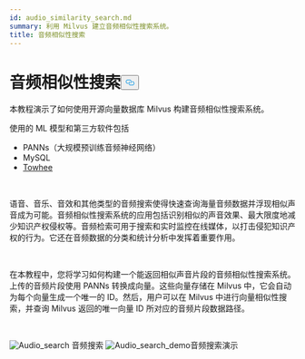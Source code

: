 ```yaml
---
id: audio_similarity_search.md
summary: 利用 Milvus 建立音频相似性搜索系统。
title: 音频相似性搜索
---
```

<h1 id="Audio-Similarity-Search" class="common-anchor-header">音频相似性搜索<button data-href="#Audio-Similarity-Search" class="anchor-icon" translate="no">
      <svg translate="no"
        aria-hidden="true"
        focusable="false"
        height="20"
        version="1.1"
        viewBox="0 0 16 16"
        width="16"
      >
        <path
          fill="#0092E4"
          fill-rule="evenodd"
          d="M4 9h1v1H4c-1.5 0-3-1.69-3-3.5S2.55 3 4 3h4c1.45 0 3 1.69 3 3.5 0 1.41-.91 2.72-2 3.25V8.59c.58-.45 1-1.27 1-2.09C10 5.22 8.98 4 8 4H4c-.98 0-2 1.22-2 2.5S3 9 4 9zm9-3h-1v1h1c1 0 2 1.22 2 2.5S13.98 12 13 12H9c-.98 0-2-1.22-2-2.5 0-.83.42-1.64 1-2.09V6.25c-1.09.53-2 1.84-2 3.25C6 11.31 7.55 13 9 13h4c1.45 0 3-1.69 3-3.5S14.5 6 13 6z"
        ></path>
      </svg>
    </button></h1><p>本教程演示了如何使用开源向量数据库 Milvus 构建音频相似性搜索系统。</p>
<p>使用的 ML 模型和第三方软件包括</p>
<ul>
<li>PANNs（大规模预训练音频神经网络）</li>
<li>MySQL</li>
<li><a href="https://towhee.io/">Towhee</a></li>
</ul>
<p></br></p>
<p>语音、音乐、音效和其他类型的音频搜索使得快速查询海量音频数据并浮现相似声音成为可能。音频相似性搜索系统的应用包括识别相似的声音效果、最大限度地减少知识产权侵权等。音频检索可用于搜索和实时监控在线媒体，以打击侵犯知识产权的行为。它还在音频数据的分类和统计分析中发挥着重要作用。</p>
<p></br></p>
<p>在本教程中，您将学习如何构建一个能返回相似声音片段的音频相似性搜索系统。上传的音频片段使用 PANNs 转换成向量。这些向量存储在 Milvus 中，它会自动为每个向量生成一个唯一的 ID。然后，用户可以在 Milvus 中进行向量相似性搜索，并查询 Milvus 返回的唯一向量 ID 所对应的音频片段数据路径。</p>
<p><br/></p>
<p>
  
   <span class="img-wrapper"> <img translate="no" src="/docs/v2.4.x/assets/audio_search.png" alt="Audio_search" class="doc-image" id="audio_search" />
   </span> <span class="img-wrapper"> <span>音频搜索</span> </span> <span class="img-wrapper"> <img translate="no" src="/docs/v2.4.x/assets/audio_search_demo.png" alt="Audio_search_demo" class="doc-image" id="audio_search_demo" /><span>音频搜索演示</span> </span></p>
